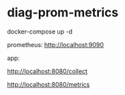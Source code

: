 # diag-prom-metrics

docker-compose up -d

prometheus: [http://localhost:9090](http://localhost:9090)

app: 

[http://localhost:8080/collect](http://localhost:8080/collect)

[http://localhost:8080/metrics](http://localhost:8080/metrics)

